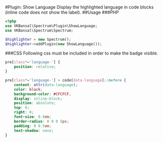 #Plugin: Show Language
Display the highlighted language in code blocks (inline code does not show the label).
##Usage
###PHP
```php
<?php
use VKBansal\Spectrum\Plugin\ShowLanguage;
use VKBansal\Spectrum\Spectrum;

$highlighter = new Spectrum();
$highlighter->addPlugin(new ShowLanguage());
```

###CSS
Following css must be included in order to make the badge visible.

```css
pre[class*='language-'] {
	position: relative;
}

pre[class*='language-'] > code[data-language]::before {
	content: attr(data-language);
	color: black;
	background-color: #CFCFCF;
	display: inline-block;
	position: absolute;
	top: 0;
	right: 0;
	font-size: 0.9em;
	border-radius: 0 0 0 5px;
	padding: 0 0.5em;
	text-shadow: none;
}
```
